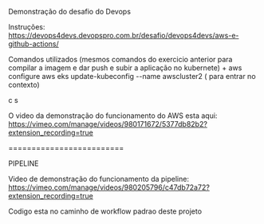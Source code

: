 Demonstração do desafio do Devops 

Instruções:
https://devops4devs.devopspro.com.br/desafio/devops4devs/aws-e-github-actions/

Comandos utilizados
(mesmos comandos do exercicio anterior para compilar a imagem e dar push e subir a aplicação no kubernete) + 
aws configure
aws eks update-kubeconfig --name awscluster2 ( para entrar no contexto)


c
s

O video da demonstração do funcionamento do AWS esta aqui:
https://vimeo.com/manage/videos/980171672/5377db82b2?extension_recording=true


=========================


PIPELINE

Video de demonstração do funcionamento da pipeline:
https://vimeo.com/manage/videos/980205796/c47db72a72?extension_recording=true

Codigo esta no caminho de workflow padrao deste projeto

